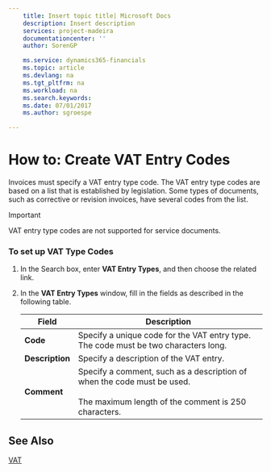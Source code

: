 ```yaml
---
    title: Insert topic title| Microsoft Docs
    description: Insert description
    services: project-madeira
    documentationcenter: ''
    author: SorenGP

    ms.service: dynamics365-financials
    ms.topic: article
    ms.devlang: na
    ms.tgt_pltfrm: na
    ms.workload: na
    ms.search.keywords:
    ms.date: 07/01/2017
    ms.author: sgroespe

---
```

# How to: Create VAT Entry Codes
Invoices must specify a VAT entry type code. The VAT entry type codes are based on a list that is established by legislation. Some types of documents, such as corrective or revision invoices, have several codes from the list.  
  
> [!IMPORTANT]  
>  VAT entry type codes are not supported for service documents.  
  
### To set up VAT Type Codes  
  
1.  In the Search box, enter **VAT Entry Types**, and then choose the related link.  
  
2.  In the **VAT Entry Types** window, fill in the fields as described in the following table.  
  
    |Field|Description|  
    |---------------------------------|---------------------------------------|  
    |**Code**|Specify a unique code for the VAT entry type. The code must be two characters long.|  
    |**Description**|Specify a description of the VAT entry.|  
    |**Comment**|Specify a comment, such as a description of when the code must be used.<br /><br /> The maximum length of the comment is 250 characters.|  
  
## See Also  
 [VAT](vat.md)